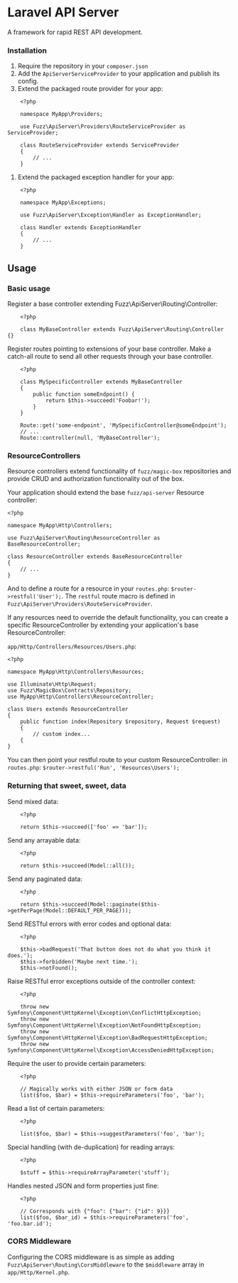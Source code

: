 Laravel API Server
==================

A framework for rapid REST API development.

### Installation
1. Require the repository in your `composer.json`
1. Add the `ApiServerServiceProvider` to your application and publish its config.
1. Extend the packaged route provider for your app:

```
    <?php
    
    namespace MyApp\Providers;
    
    use Fuzz\ApiServer\Providers\RouteServiceProvider as ServiceProvider;
    
    class RouteServiceProvider extends ServiceProvider
    {
        // ...
    }
```
1. Extend the packaged exception handler for your app:

```
    <?php
    
    namespace MyApp\Exceptions;
    
    use Fuzz\ApiServer\Exception\Handler as ExceptionHandler;
    
    class Handler extends ExceptionHandler
    {
        // ...
    }
```

## Usage
### Basic usage

Register a base controller extending Fuzz\ApiServer\Routing\Controller:

```
    <?php
    
    class MyBaseController extends Fuzz\ApiServer\Routing\Controller {}
```
Register routes pointing to extensions of your base controller. Make a catch-all route to send all other requests through your base controller.

```
    <?php
    
    class MySpecificController extends MyBaseController
    {
        public function someEndpoint() {
            return $this->succeed('Foobar!');
        }
    }
    
    Route::get('some-endpoint', 'MySpecificController@someEndpoint');
    // ...
    Route::controller(null, 'MyBaseController');
```
### ResourceControllers
Resource controllers extend functionality of `fuzz/magic-box` repositories and provide CRUD and authorization functionality out of the box.

Your application should extend the base `fuzz/api-server` Resource controller:

```
<?php

namespace MyApp\Http\Controllers;

use Fuzz\ApiServer\Routing\ResourceController as BaseResourceController;

class ResourceController extends BaseResourceController
{
	// ...
}

```

And to define a route for a resource in your `routes.php`: `$router->restful('User');`. The `restful` route macro is defined in `Fuzz\ApiServer\Providers\RouteServiceProvider`.


If any resources need to override the default functionality, you can create a specific ResourceController by extending your application's base ResourceController:

`app/Http/Controllers/Resources/Users.php`:

```
<?php

namespace MyApp\Http\Controllers\Resources;

use Illuminate\Http\Request;
use Fuzz\MagicBox\Contracts\Repository;
use MyApp\Http\Controllers\ResourceController;

class Users extends ResourceController
{
	public function index(Repository $repository, Request $request)
	{
		// custom index...
	{
}

```

You can then point your restful route to your custom ResourceController:
 in `routes.php`: `$router->restful('Run', 'Resources\Users');`

### Returning that sweet, sweet, data
Send mixed data:

```
    <?php
    
    return $this->succeed(['foo' => 'bar']);
```
Send any arrayable data:

```
    <?php
    
    return $this->succeed(Model::all());
```
Send any paginated data:

```
    <?php
    
    return $this->succeed(Model::paginate($this->getPerPage(Model::DEFAULT_PER_PAGE)));
```
Send RESTful errors with error codes and optional data:

```
    <?php
    
    $this->badRequest('That button does not do what you think it does.');
    $this->forbidden('Maybe next time.');
    $this->notFound();
```
Raise RESTful error exceptions outside of the controller context:

```
    <?php
    
	throw new Symfony\Component\HttpKernel\Exception\ConflictHttpException;
	throw new Symfony\Component\HttpKernel\Exception\NotFoundHttpException;
	throw new Symfony\Component\HttpKernel\Exception\BadRequestHttpException;
	throw new Symfony\Component\HttpKernel\Exception\AccessDeniedHttpException;
```
Require the user to provide certain parameters:

```
    <?php

    // Magically works with either JSON or form data
    list($foo, $bar) = $this->requireParameters('foo', 'bar');
```
Read a list of certain parameters:

```
    <?php
    
    list($foo, $bar) = $this->suggestParameters('foo', 'bar');
```
Special handling (with de-duplication) for reading arrays:

```
    <?php
    
    $stuff = $this->requireArrayParameter('stuff');
```
Handles nested JSON and form properties just fine:

```
    <?php
    
    // Corresponds with {"foo": {"bar": {"id": 9}}}
    list($foo, $bar_id) = $this->requireParameters('foo', 'foo.bar.id');
```

### CORS Middleware
Configuring the CORS middleware is as simple as adding `Fuzz\ApiServer\Routing\CorsMiddleware` to the `$middleware` array in `app/Http/Kernel.php`.

